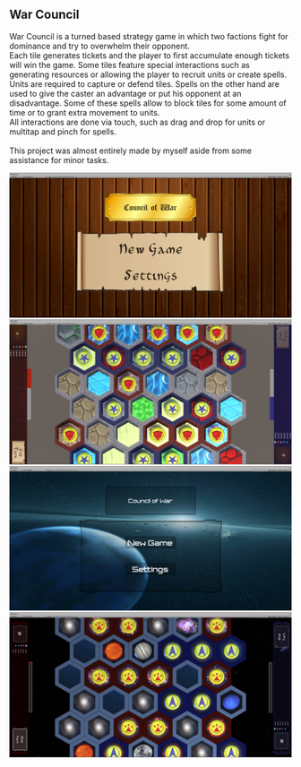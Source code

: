 <html>
    <body>
        <div id="projects_content">
            <h2>War Council</h2>
            <p id="textContent">
                War Council is a turned based strategy game in which two factions fight for dominance and try to overwhelm their opponent.
                <br>
                Each tile generates tickets and the player to first accumulate enough tickets will win the game.
                Some tiles feature special interactions such as generating resources or allowing the player to recruit   units or create spells.
                <br>
                Units are required to capture or defend tiles. Spells on the other hand are used to give the caster an advantage or put his opponent at an disadvantage. Some of these spells allow to block tiles for some amount of time or to grant extra movement to units.
                <br>
                All interactions are done via touch, such as drag and drop for units or multitap and pinch for spells.
                <br><br>
                This project was almost entirely made by myself aside from some assistance for minor tasks.
            </p>
            <div id="contentImagesWarCouncil">
                <img src="assets/images/WarCouncil/MainMenuRPG.png" alt="MainMenuRPG">
                <img src="assets/images/WarCouncil/RPGSpace.jpg" alt="RPGMap">
                <br>
                <img src="assets/images/WarCouncil/MainMenuSpace.png" alt="MainMenuSpace">
                <img src="assets/images/WarCouncil/SpaceMap.jpg" alt="SpaceMap">
            </div>
        </div>
    </body>
</html>